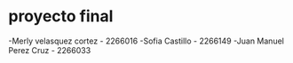 # proyecto final

-Merly velasquez cortez - 2266016
-Sofia Castillo - 2266149
-Juan Manuel Perez Cruz - 2266033
